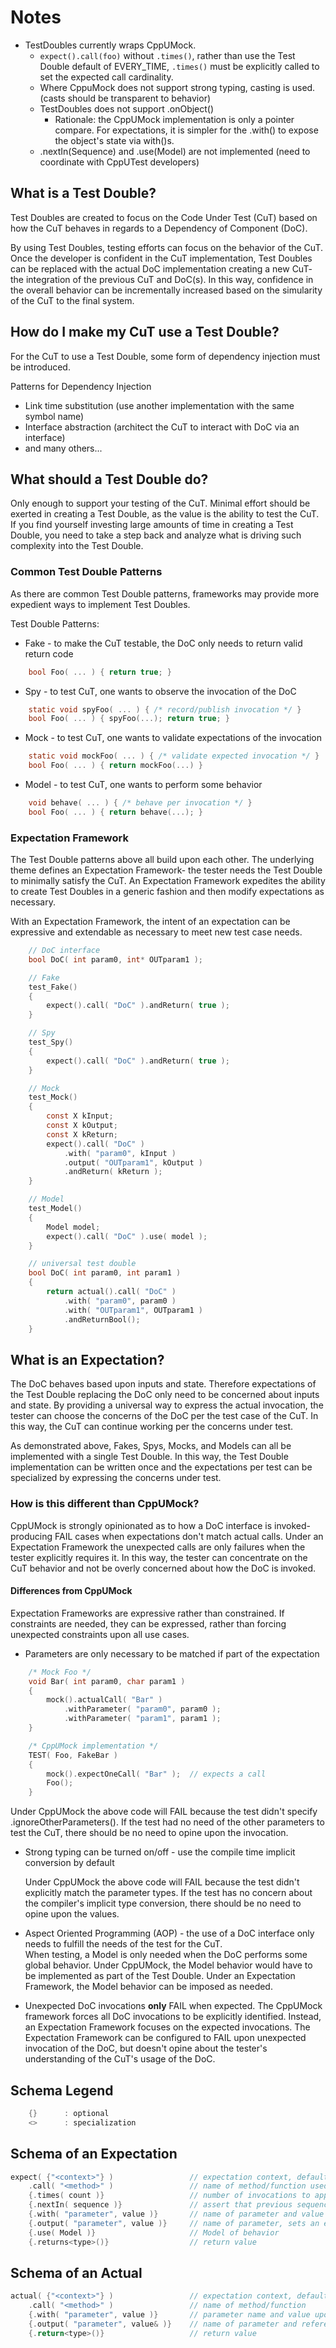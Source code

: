 Notes
========================================================================================================================
* TestDoubles currently wraps CppUMock.
    * `expect().call(foo)` without `.times()`, rather than use the Test Double default of EVERY_TIME, `.times()`
        must be explicitly called to set the expected call cardinality.
    * Where CppuMock does not support strong typing, casting is used. (casts should be transparent to behavior)
    * TestDoubles does not support .onObject()
        * Rationale: the CppUMock implementation is only a pointer compare.  For expectations, it is simpler for the .with() to expose the object's state via with()s.
    * .nextIn(Sequence) and .use(Model) are not implemented (need to coordinate with CppUTest developers)


What is a Test Double?
------------------------------------------------------------------------------------------------------------------------
Test Doubles are created to focus on the Code Under Test (CuT) based on how the CuT behaves in regards to a Dependency
of Component (DoC).

By using Test Doubles, testing efforts can focus on the behavior of the CuT.  Once the developer is confident in the CuT
implementation, Test Doubles can be replaced with the actual DoC implementation creating a new CuT-
the integration of the previous CuT and DoC(s).  In this way, confidence in the overall behavior can be incrementally
increased based on the simularity of the CuT to the final system.


How do I make my CuT use a Test Double?
------------------------------------------------------------------------------------------------------------------------
For the CuT to use a Test Double, some form of dependency injection must be introduced.

Patterns for Dependency Injection
* Link time substitution (use another implementation with the same symbol name)
* Interface abstraction (architect the CuT to interact with DoC via an interface)
* and many others...


What should a Test Double do?
------------------------------------------------------------------------------------------------------------------------
Only enough to support your testing of the CuT.  Minimal effort should be exerted in creating a Test Double, as the
value is the ability to test the CuT.  If you find yourself investing large amounts of time in creating a Test Double,
you need to take a step back and analyze what is driving such complexity into the Test Double.

### Common Test Double Patterns
As there are common Test Double patterns, frameworks may provide more expedient ways to implement Test Doubles.

Test Double Patterns:
* Fake - to make the CuT testable, the DoC only needs to return valid return code
```C
    bool Foo( ... ) { return true; }
```
* Spy - to test CuT, one wants to observe the invocation of the DoC
```C
    static void spyFoo( ... ) { /* record/publish invocation */ }
    bool Foo( ... ) { spyFoo(...); return true; }
```
* Mock - to test CuT, one wants to validate expectations of the invocation
```C
    static void mockFoo( ... ) { /* validate expected invocation */ }
    bool Foo( ... ) { return mockFoo(...) }
```
* Model - to test CuT, one wants to perform some behavior
```C
    void behave( ... ) { /* behave per invocation */ }
    bool Foo( ... ) { return behave(...); }
```

### Expectation Framework
The Test Double patterns above all build upon each other.  The underlying theme defines an Expectation Framework- the
tester needs the Test Double to minimally satisfy the CuT.  An Expectation Framework expedites the ability to create
Test Doubles in a generic fashion and then modify expectations as necessary.

With an Expectation Framework, the intent of an expectation can be expressive and extendable as necessary to meet new
test case needs.
```C
    // DoC interface
    bool DoC( int param0, int* OUTparam1 );

    // Fake
    test_Fake()
    {
        expect().call( "DoC" ).andReturn( true );
    }

    // Spy
    test_Spy()
    {
        expect().call( "DoC" ).andReturn( true );
    }

    // Mock
    test_Mock()
    {
        const X kInput;
        const X kOutput;
        const X kReturn;
        expect().call( "DoC" )
            .with( "param0", kInput )
            .output( "OUTparam1", kOutput )
            .andReturn( kReturn );
    }

    // Model
    test_Model()
    {
        Model model;
        expect().call( "DoC" ).use( model );
    }

    // universal test double
    bool DoC( int param0, int param1 )
    {
        return actual().call( "DoC" )
            .with( "param0", param0 )
            .with( "OUTparam1", OUTparam1 )
            .andReturnBool();
    }
```


What is an Expectation?
------------------------------------------------------------------------------------------------------------------------
The DoC behaves based upon inputs and state.  Therefore expectations of the Test Double replacing the DoC only need to
be concerned about inputs and state.  By providing a universal way to express the actual invocation, the tester can
choose the concerns of the DoC per the test case of the CuT.  In this way, the CuT can continue working per the concerns
under test.

As demonstrated above, Fakes, Spys, Mocks, and Models can all be implemented with a single Test Double.  In this way,
the Test Double implementation can be written once and the expectations per test can be specialized by expressing
the concerns under test.

### How is this different than CppUMock?
CppUMock is strongly opinionated as to how a DoC interface is invoked- producing FAIL cases when expectations
don't match actual calls.  Under an Expectation Framework the unexpected calls are only failures when the tester
explicitly requires it.  In this way, the tester can concentrate on the CuT behavior and not be overly concerned about
how the DoC is invoked.

#### Differences from CppUMock
Expectation Frameworks are expressive rather than constrained.  If constraints are needed, they can be expressed, rather
than forcing unexpected constraints upon all use cases.

* Parameters are only necessary to be matched if part of the expectation
```C
    /* Mock Foo */
    void Bar( int param0, char param1 )
    {
        mock().actualCall( "Bar" )
            .withParameter( "param0", param0 );
            .withParameter( "param1", param1 );
    }

    /* CppUMock implementation */
    TEST( Foo, FakeBar )
    {
        mock().expectOneCall( "Bar" );  // expects a call
        Foo();
    }
```
Under CppUMock the above code will FAIL because the test didn't specify .ignoreOtherParameters().  If the test had no
need of the other parameters to test the CuT, there should be no need to opine upon the invocation.
* Strong typing can be turned on/off - use the compile time implicit conversion by default

    Under CppUMock the above code will FAIL because the test didn't explicitly match the parameter types.  If the test
    has no concern about the compiler's implicit type conversion, there should be no need to opine upon the values.

* Aspect Oriented Programming (AOP) - the use of a DoC interface only needs to fulfill the needs of the test for the
    CuT.    
    When testing, a Model is only needed when the DoC performs some global behavior.  Under CppUMock, the Model behavior
    would have to be implemented as part of the Test Double. Under an Expectation Framework, the Model behavior can be
    imposed as needed.

* Unexpected DoC invocations **only** FAIL when expected.
    The CppUMock framework forces all DoC invocations to be explicitly identified.  Instead, an Expectation Framework
    focuses on the expected invocations.  The Expectation Framework can be configured to FAIL upon unexpected invocation
    of the DoC, but doesn't opine about the tester's understanding of the CuT's usage of the DoC.


Schema  Legend
------------------------------------------------------------------------------------------------------------------------
```C
    {}      : optional
    <>      : specialization
```
Schema of an Expectation
------------------------------------------------------------------------------------------------------------------------
```C
expect( {"<context>"} )                 // expectation context, default is global
    .call( "<method>" )                 // name of method/function used by actual
    {.times( count )}                   // number of invocations to apply expectation, default=always
    {.nextIn( sequence )}               // assert that previous sequence expectations have occurred
    {.with( "parameter", value )}       // name of parameter and value to validate
    {.output( "parameter", value )}     // name of parameter, sets an expected value
    {.use( Model )}                     // Model of behavior
    {.returns<type>()}                  // return value
```

Schema of an Actual
------------------------------------------------------------------------------------------------------------------------
```C
actual( {"<context>"} )                 // expectation context, default is global
    .call( "<method>" )                 // name of method/function
    {.with( "parameter", value )}       // parameter name and value upon invocation
    {.output( "parameter", value& )}    // name of parameter and reference to value to set (value based on expectation or else 0 )
    {.return<type>()}                   // return value
```




